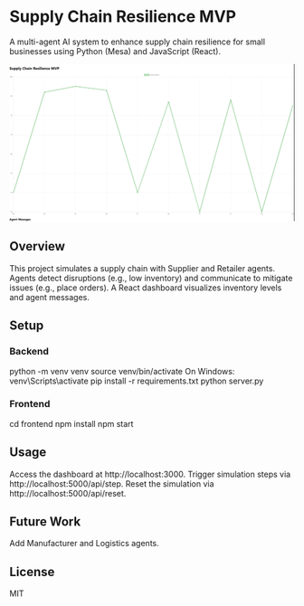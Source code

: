 # Supply Chain Resilience MVP 
A multi-agent AI system to enhance supply chain resilience for small businesses using Python (Mesa) and JavaScript (React).

![Dashboard](screenshot.png)

## Overview 
This project simulates a supply chain with Supplier and Retailer agents. Agents detect disruptions (e.g., low inventory) and communicate to mitigate issues (e.g., place orders). A React dashboard visualizes inventory levels and agent messages.

## Setup 
### Backend 
python -m venv venv
source venv/bin/activate
On Windows: venv\Scripts\activate
pip install -r requirements.txt
python server.py

### Frontend 
cd frontend
npm install
npm start

## Usage 
Access the dashboard at http://localhost:3000.
Trigger simulation steps via http://localhost:5000/api/step.
Reset the simulation via http://localhost:5000/api/reset.

## Future Work
Add Manufacturer and Logistics agents.

## License
MIT